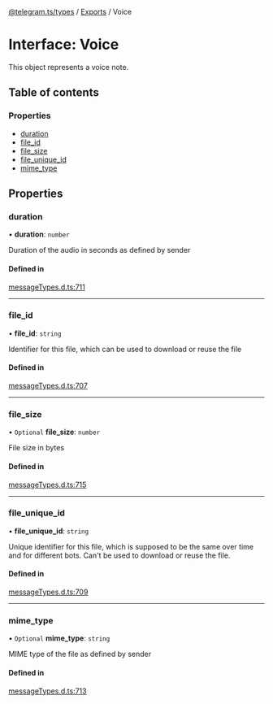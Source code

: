 [@telegram.ts/types](../README.md) / [Exports](../modules.md) / Voice

# Interface: Voice

This object represents a voice note.

## Table of contents

### Properties

- [duration](Voice.md#duration)
- [file\_id](Voice.md#file_id)
- [file\_size](Voice.md#file_size)
- [file\_unique\_id](Voice.md#file_unique_id)
- [mime\_type](Voice.md#mime_type)

## Properties

### duration

• **duration**: `number`

Duration of the audio in seconds as defined by sender

#### Defined in

[messageTypes.d.ts:711](https://github.com/telegramsjs/types/blob/d08200f/src/messageTypes.d.ts#L711)

___

### file\_id

• **file\_id**: `string`

Identifier for this file, which can be used to download or reuse the file

#### Defined in

[messageTypes.d.ts:707](https://github.com/telegramsjs/types/blob/d08200f/src/messageTypes.d.ts#L707)

___

### file\_size

• `Optional` **file\_size**: `number`

File size in bytes

#### Defined in

[messageTypes.d.ts:715](https://github.com/telegramsjs/types/blob/d08200f/src/messageTypes.d.ts#L715)

___

### file\_unique\_id

• **file\_unique\_id**: `string`

Unique identifier for this file, which is supposed to be the same over time and for different bots. Can't be used to download or reuse the file.

#### Defined in

[messageTypes.d.ts:709](https://github.com/telegramsjs/types/blob/d08200f/src/messageTypes.d.ts#L709)

___

### mime\_type

• `Optional` **mime\_type**: `string`

MIME type of the file as defined by sender

#### Defined in

[messageTypes.d.ts:713](https://github.com/telegramsjs/types/blob/d08200f/src/messageTypes.d.ts#L713)
